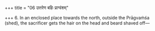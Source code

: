 +++
title = "06 उत्तरेण बहिः प्राग्वंशम्"

+++
6. In an enclosed place towards the north, outside the Prāgvaṁśa (shed), the sacrificer gets the hair on the head and beard shaved off— 
